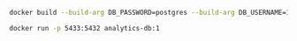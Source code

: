 ```bash
docker build --build-arg DB_PASSWORD=postgres --build-arg DB_USERNAME=123456 . -t analytics-db:1
```

```bash
docker run -p 5433:5432 analytics-db:1
```
